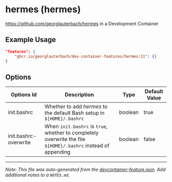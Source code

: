 
# hermes (hermes)

https://github.com/georglauterbach/hermes in a Development Container

## Example Usage

```json
"features": {
    "ghcr.io/georglauterbach/dev-container-features/hermes:11": {}
}
```

## Options

| Options Id | Description | Type | Default Value |
|-----|-----|-----|-----|
| init.bashrc | Whether to add _hermes_ to the default Bash setup in `$[HOME}/.bashrc` | boolean | true |
| init.bashrc-overwrite | When `init.bashrc` is `true`, whether to completely overwrite the file `${HOME}/.bashrc` instead of appending | boolean | false |



---

_Note: This file was auto-generated from the [devcontainer-feature.json](https://github.com/georglauterbach/dev-container-features/blob/main/src/hermes/devcontainer-feature.json).  Add additional notes to a `NOTES.md`._
